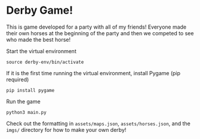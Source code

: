 # Derby Game!

This is game developed for a party with all of my friends! Everyone made their own horses at the beginning of the party and then we competed to see who made the best horse! 

Start the virtual environment 

```
source derby-env/bin/activate
```

If it is the first time running the virtual environment, install Pygame (pip required)

```
pip install pygame
```

Run the game

```
python3 main.py
```

Check out the formatting in `assets/maps.json`, `assets/horses.json`, and the `imgs/` directory for how to make your own derby!
